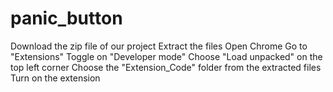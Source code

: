 # panic_button
Download the zip file of our project
Extract the files
Open Chrome
Go to "Extensions"
Toggle on "Developer mode"
Choose "Load unpacked" on the top left corner
Choose the "Extension_Code" folder from the extracted files
Turn on the extension

